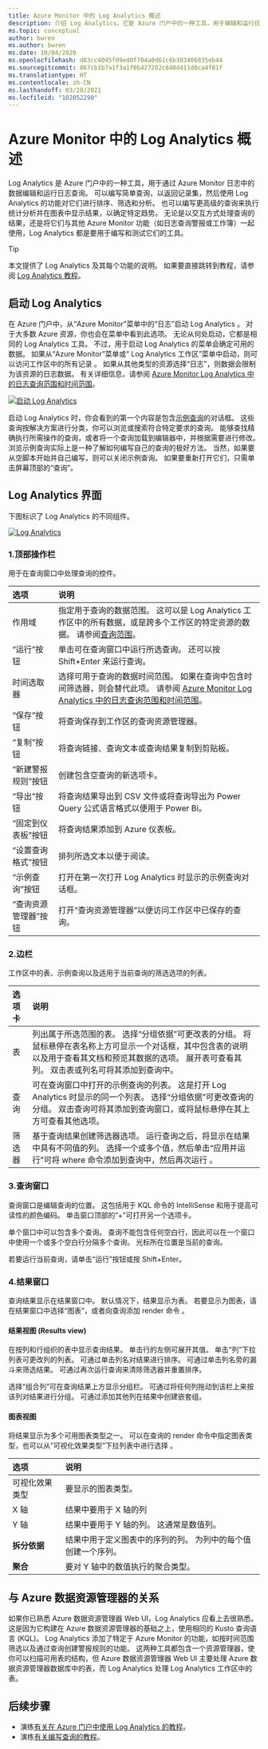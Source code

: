 ```yaml
---
title: Azure Monitor 中的 Log Analytics 概述
description: 介绍 Log Analytics，它是 Azure 门户中的一种工具，用于编辑和运行日志查询，以便分析 Azure Monitor 日志中的数据。
ms.topic: conceptual
author: bwren
ms.author: bwren
ms.date: 10/04/2020
ms.openlocfilehash: d83cc4045f09ed0f704a0d61c6b303406835eb44
ms.sourcegitcommit: 867cb1b7a1f3a1f0b427282c648d411d0ca4f81f
ms.translationtype: HT
ms.contentlocale: zh-CN
ms.lasthandoff: 03/20/2021
ms.locfileid: "102052290"
---
```

# <a name="overview-of-log-analytics-in-azure-monitor"></a>Azure Monitor 中的 Log Analytics 概述
Log Analytics 是 Azure 门户中的一种工具，用于通过 Azure Monitor 日志中的数据编辑和运行日志查询。 可以编写简单查询，以返回记录集，然后使用 Log Analytics 的功能对它们进行排序、筛选和分析。 也可以编写更高级的查询来执行统计分析并在图表中显示结果，以确定特定趋势。 无论是以交互方式处理查询的结果，还是将它们与其他 Azure Monitor 功能（如日志查询警报或工作簿）一起使用，Log Analytics 都是要用于编写和测试它们的工具。 


> [!TIP]
> 本文提供了 Log Analytics 及其每个功能的说明。 如果要直接跳转到教程，请参阅 [Log Analytics 教程](./log-analytics-tutorial.md)。



## <a name="starting-log-analytics"></a>启动 Log Analytics
在 Azure 门户中，从“Azure Monitor”菜单中的“日志”启动 Log Analytics 。 对于大多数 Azure 资源，你也会在菜单中看到此选项。 无论从何处启动，它都是相同的 Log Analytics 工具。 不过，用于启动 Log Analytics 的菜单会确定可用的数据。 如果从“Azure Monitor”菜单或“ Log Analytics 工作区”菜单中启动，则可以访问工作区中的所有记录 。 如果从其他类型的资源选择“日志”，则数据会限制为该资源的日志数据。 有关详细信息，请参阅 [Azure Monitor Log Analytics 中的日志查询范围和时间范围](./scope.md)。

[![启动 Log Analytics](media/log-analytics-overview/start-log-analytics.png)](media/log-analytics-overview/start-log-analytics.png#lightbox)

启动 Log Analytics 时，你会看到的第一个内容是包含[示例查询](../logs/example-queries.md)的对话框。 这些查询按解决方案进行分类，你可以浏览或搜索符合特定要求的查询。 能够查找精确执行所需操作的查询，或者将一个查询加载到编辑器中，并根据需要进行修改。 浏览示例查询实际上是一种了解如何编写自己的查询的极好方法。 当然，如果要从空脚本开始并自己编写，则可以关闭示例查询。 如果要重新打开它们，只需单击屏幕顶部的“查询”。

## <a name="log-analytics-interface"></a>Log Analytics 界面
下图标识了 Log Analytics 的不同组件。

[![Log Analytics](media/log-analytics-overview/log-analytics.png)](media/log-analytics-overview/log-analytics.png#lightbox)

### <a name="1-top-action-bar"></a>1.顶部操作栏
用于在查询窗口中处理查询的控件。

| 选项 | 说明 |
|:---|:---|
| 作用域 | 指定用于查询的数据范围。 这可以是 Log Analytics 工作区中的所有数据，或是跨多个工作区的特定资源的数据。 请参阅[查询范围](./scope.md)。 |
| “运行”按钮 | 单击可在查询窗口中运行所选查询。 还可以按 Shift+Enter 来运行查询。 |
| 时间选取器 | 选择可用于查询的数据时间范围。 如果在查询中包含时间筛选器，则会替代此项。 请参阅 [Azure Monitor Log Analytics 中的日志查询范围和时间范围](./scope.md)。 |
| “保存”按钮 | 将查询保存到工作区的查询资源管理器。 |
 “复制”按钮 | 将查询链接、查询文本或查询结果复制到剪贴板。 |
| “新建警报规则”按钮 | 创建包含空查询的新选项卡。 |
| “导出”按钮 | 将查询结果导出到 CSV 文件或将查询导出为 Power Query 公式语言格式以便用于 Power Bi。 |
| “固定到仪表板”按钮 | 将查询结果添加到 Azure 仪表板。 |
| “设置查询格式”按钮 | 排列所选文本以便于阅读。 |
| “示例查询”按钮 | 打开在第一次打开 Log Analytics 时显示的示例查询对话框。 |
| “查询资源管理器”按钮 | 打开“查询资源管理器”以便访问工作区中已保存的查询。 |


### <a name="2-sidebar"></a>2.边栏
工作区中的表、示例查询以及适用于当前查询的筛选选项的列表。

| 选项卡 | 说明 |
|:---|:---|
| 表 | 列出属于所选范围的表。 选择“分组依据”可更改表的分组。 将鼠标悬停在表名称上方可显示一个对话框，其中包含表的说明以及用于查看其文档和预览其数据的选项。 展开表可查看其列。 双击表或列名可将其添加到查询中。 |
| 查询 | 可在查询窗口中打开的示例查询的列表。 这是打开 Log Analytics 时显示的同一个列表。 选择“分组依据”可更改查询的分组。 双击查询可将其添加到查询窗口，或将鼠标悬停在其上方可查看其他选项。 |
| 筛选器 | 基于查询结果创建筛选器选项。 运行查询之后，将显示在结果中具有不同值的列。 选择一个或多个值，然后单击“应用并运行”可将 where 命令添加到查询中，然后再次运行 。 |

### <a name="3-query-window"></a>3.查询窗口
查询窗口是编辑查询的位置。 这包括用于 KQL 命令的 IntelliSense 和用于提高可读性的颜色编码。 单击窗口顶部的“+”可打开另一个选项卡。

单个窗口中可以包含多个查询。 查询不能包含任何空白行，因此可以在一个窗口中使用一个或多个空白行分隔多个查询。 光标所在位置是当前的查询。

若要运行当前查询，请单击“运行”按钮或按 Shift+Enter。

### <a name="4-results-window"></a>4.结果窗口
查询结果显示在结果窗口中。 默认情况下，结果显示为表。 若要显示为图表，请在结果窗口中选择“图表”，或者向查询添加 render 命令 。

#### <a name="results-view"></a>结果视图 (Results view)
在按列和行组织的表中显示查询结果。 单击行的左侧可展开其值。 单击“列”下拉列表可更改列的列表。 可通过单击列名对结果进行排序。 可通过单击列名旁的漏斗来筛选结果。 可通过再次运行查询来清除筛选器并重置排序。

选择“组合列”可在查询结果上方显示分组栏。 可通过将任何列拖动到该栏上来按该列对结果进行分组。 可通过添加其他列在结果中创建嵌套组。 

#### <a name="chart-view"></a>图表视图
将结果显示为多个可用图表类型之一。 可以在查询的 render 命令中指定图表类型，也可以从“可视化效果类型”下拉列表中进行选择 。

| 选项 | 说明 |
|:---|:---|
| 可视化效果类型 | 要显示的图表类型。 |
| X 轴 | 结果中要用于 X 轴的列 
| Y 轴 | 结果中要用于 Y 轴的列。 这通常是数值列。 |
| **拆分依据** | 结果中用于定义图表中的序列的列。 为列中的每个值创建一个序列。 |
| **聚合** | 要对 Y 轴中的数值执行的聚合类型。 |

## <a name="relationship-to-azure-data-explorer"></a>与 Azure 数据资源管理器的关系
如果你已熟悉 Azure 数据资源管理器 Web UI，Log Analytics 应看上去很熟悉。 这是因为它构建在 Azure 数据资源管理器的基础之上，使用相同的 Kusto 查询语言 (KQL)。 Log Analytics 添加了特定于 Azure Monitor 的功能，如按时间范围筛选以及通过查询创建警报规则的功能。 这两种工具都包含一个资源管理器，使你可以扫描可用表的结构，但 Azure 数据资源管理器 Web UI 主要处理 Azure 数据资源管理器数据库中的表，而 Log Analytics 处理 Log Analytics 工作区中的表。 

## <a name="next-steps"></a>后续步骤
- 演练[有关在 Azure 门户中使用 Log Analytics 的教程](./log-analytics-tutorial.md)。
- 演练[有关编写查询的教程](./get-started-queries.md)。